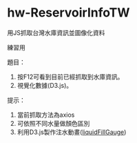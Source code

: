 # hw-ReservoirInfoTW
用JS抓取台灣水庫資訊並圖像化資料

練習用

題目：
1. 按F12可看到目前已經抓取到水庫資訊。
2. 視覺化數據(D3.js)。

提示：
1. 當前抓取方法為axios
2. 可依照不同水量做顏色區別
3. 利用D3.js製作注水動畫([liquidFillGauge](http://bl.ocks.org/brattonc/5e5ce9beee483220e2f6))